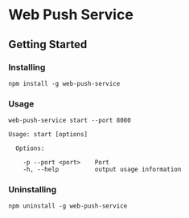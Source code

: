 # Web Push Service

## Getting Started

### Installing

`npm install -g web-push-service`

### Usage

`web-push-service start --port 8080`

```
Usage: start [options]

  Options:

    -p --port <port>    Port
    -h, --help          output usage information
```

### Uninstalling

`npm uninstall -g web-push-service`
